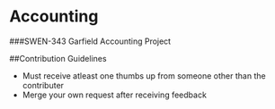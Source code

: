 # Accounting
###SWEN-343 Garfield Accounting Project

##Contribution Guidelines
* Must receive atleast one thumbs up from someone other than the contributer
* Merge your own request after receiving feedback 
